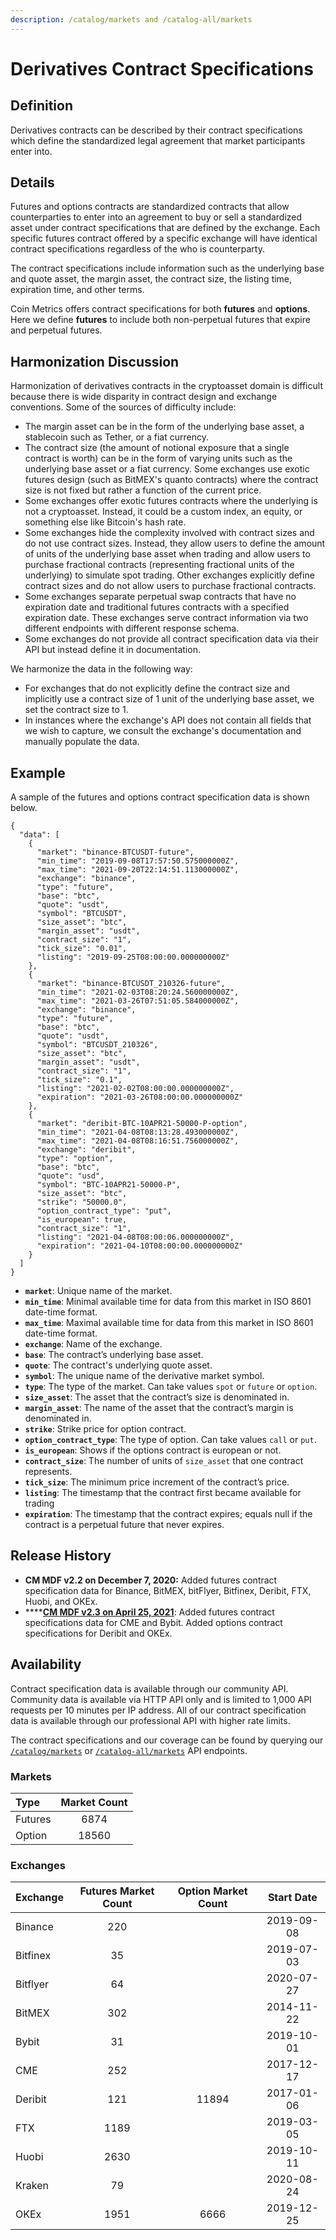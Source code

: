 ```yaml
---
description: /catalog/markets and /catalog-all/markets
---
```


# Derivatives Contract Specifications

## **Definition**

Derivatives contracts can be described by their contract specifications which define the standardized legal agreement that market participants enter into. 

## Details

Futures and options contracts are standardized contracts that allow counterparties to enter into an agreement to buy or sell a standardized asset under contract specifications that are defined by the exchange. Each specific futures contract offered by a specific exchange will have identical contract specifications regardless of the who is counterparty. 

The contract specifications include information such as the underlying base and quote asset, the margin asset, the contract size, the listing time, expiration time, and other terms. 

Coin Metrics offers contract specifications for both **futures** and **options**. Here we define **futures** to include both non-perpetual futures that expire and perpetual futures.  

##  Harmonization Discussion 

Harmonization of derivatives contracts in the cryptoasset domain is difficult because there is wide disparity in contract design and exchange conventions. Some of the sources of difficulty include:

* The margin asset can be in the form of the underlying base asset, a stablecoin such as Tether, or a fiat currency.  
* The contract size \(the amount of notional exposure that a single contract is worth\) can be in the form of varying units such as the underlying base asset or a fiat currency. Some exchanges use exotic futures design \(such as BitMEX's quanto contracts\) where the contract size is not fixed but rather a function of the current price.  
* Some exchanges offer exotic futures contracts where the underlying is not a cryptoasset. Instead, it could be a custom index, an equity, or something else like Bitcoin's hash rate.  
* Some exchanges hide the complexity involved with contract sizes and do not use contract sizes. Instead, they allow users to define the amount of units of the underlying base asset when trading and allow users to purchase fractional contracts \(representing fractional units of the underlying\) to simulate spot trading. Other exchanges explicitly define contract sizes and do not allow users to purchase fractional contracts. 
* Some exchanges separate perpetual swap contracts that have no expiration date and traditional futures contracts with a specified expiration date. These exchanges serve contract information via two different endpoints with different response schema. 
* Some exchanges do not provide all contract specification data via their API but instead define it in documentation.

We harmonize the data in the following way: 

* For exchanges that do not explicitly define the contract size and implicitly use a contract size of 1 unit of the underlying base asset, we set the contract size to 1.  
* In instances where the exchange's API does not contain all fields that we wish to capture, we consult the exchange's documentation and manually populate the data.   

## **Example**

A sample of the futures and options contract specification data is shown below. 

```text
{
  "data": [
    {
      "market": "binance-BTCUSDT-future",
      "min_time": "2019-09-08T17:57:50.575000000Z",
      "max_time": "2021-09-20T22:14:51.113000000Z",
      "exchange": "binance",
      "type": "future",
      "base": "btc",
      "quote": "usdt",
      "symbol": "BTCUSDT",
      "size_asset": "btc",
      "margin_asset": "usdt",
      "contract_size": "1",
      "tick_size": "0.01",
      "listing": "2019-09-25T08:00:00.000000000Z"
    },
    {
      "market": "binance-BTCUSDT_210326-future",
      "min_time": "2021-02-03T08:20:24.560000000Z",
      "max_time": "2021-03-26T07:51:05.584000000Z",
      "exchange": "binance",
      "type": "future",
      "base": "btc",
      "quote": "usdt",
      "symbol": "BTCUSDT_210326",
      "size_asset": "btc",
      "margin_asset": "usdt",
      "contract_size": "1",
      "tick_size": "0.1",
      "listing": "2021-02-02T08:00:00.000000000Z",
      "expiration": "2021-03-26T08:00:00.000000000Z"
    },
    {
      "market": "deribit-BTC-10APR21-50000-P-option",
      "min_time": "2021-04-08T08:13:28.493000000Z",
      "max_time": "2021-04-08T08:16:51.756000000Z",
      "exchange": "deribit",
      "type": "option",
      "base": "btc",
      "quote": "usd",
      "symbol": "BTC-10APR21-50000-P",
      "size_asset": "btc",
      "strike": "50000.0",
      "option_contract_type": "put",
      "is_european": true,
      "contract_size": "1",
      "listing": "2021-04-08T08:00:06.000000000Z",
      "expiration": "2021-04-10T08:00:00.000000000Z"
    }
  ]
}
```

* **`market`**:  Unique name of the market.  
* **`min_time`**:  Minimal available time for data from this market in ISO 8601 date-time format. 
* **`max_time`**:  Maximal available time for data from this market in ISO 8601 date-time format. 
* **`exchange`**: Name of the exchange. 
* **`base`**:  The contract’s underlying base asset. 
* **`quote`**:  The contract's underlying quote asset. 
* **`symbol`**: The unique name of the derivative market symbol. 
* **`type`**: The type of the market. Can take values `spot` or `future` or `option`. 
* **`size_asset`**: The asset that the contract’s size is denominated in. 
* **`margin_asset`**:  The name of the asset that the contract’s margin is denominated in. 
* **`strike`**: Strike price for option contract.  
* **`option_contract_type`**: The type of option. Can take values `call` or `put`. 
* **`is_european`**: Shows if the options contract is european or not.  
* **`contract_size`**:   The number of units of `size_asset` that one contract represents.  
* **`tick_size`**:  The minimum price increment of the contract’s price. 
* **`listing`**:  The timestamp that the contract first became available for trading 
* **`expiration`**:  The timestamp that the contract expires; equals null if the contract is a perpetual future that never expires.

## Release History

* **CM MDF v2.2 on December 7, 2020:** Added futures contract specification data for Binance, BitMEX, bitFlyer, Bitfinex, Deribit, FTX, Huobi, and OKEx.  
* \*\*\*\*[**CM MDF v2.3 on April 25, 2021**](https://coinmetrics.io/cm-market-data-feed-v2-3-release-notes/): Added futures contract specifications data for CME and Bybit. Added options contract specifications for Deribit and OKEx. 

## **Availability**

Contract specification data is available through our community API.  Community data is available via HTTP API only and is limited to 1,000 API requests per 10 minutes per IP address. All of our contract specification data is available through our professional API with higher rate limits.  

The contract specifications and our coverage can be found by querying our [`/catalog/markets`](https://docs.coinmetrics.io/api/v4#operation/getCatalogMarkets) or [`/catalog-all/markets`](https://docs.coinmetrics.io/api/v4#operation/getCatalogAllMarkets) API endpoints.

### Markets

| Type | Market Count |
| :--- | :---: |
| Futures | 6874 |
| Option | 18560 |

### Exchanges

| Exchange | Futures Market Count | Option Market Count | Start Date |
| :--- | :---: | :---: | :---: |
| Binance | 220 |  | 2019-09-08 |
| Bitfinex | 35 |  | 2019-07-03 |
| Bitflyer | 64 |  | 2020-07-27 |
| BitMEX | 302 |  | 2014-11-22 |
| Bybit | 31 |  | 2019-10-01 |
| CME | 252 |  | 2017-12-17 |
| Deribit | 121 | 11894 | 2017-01-06 |
| FTX | 1189 |  | 2019-03-05 |
| Huobi | 2630 |  | 2019-10-11 |
| Kraken | 79 |  | 2020-08-24 |
| OKEx | 1951 | 6666 | 2019-12-25 |

